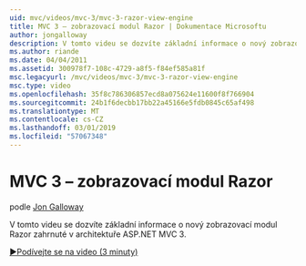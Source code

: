 ```yaml
---
uid: mvc/videos/mvc-3/mvc-3-razor-view-engine
title: MVC 3 – zobrazovací modul Razor | Dokumentace Microsoftu
author: jongalloway
description: V tomto videu se dozvíte základní informace o nový zobrazovací modul Razor zahrnuté v architektuře ASP.NET MVC 3.
ms.author: riande
ms.date: 04/04/2011
ms.assetid: 300978f7-108c-4729-a8f5-f84ef585a81f
msc.legacyurl: /mvc/videos/mvc-3/mvc-3-razor-view-engine
msc.type: video
ms.openlocfilehash: 35f8c786306857ecd8a075624e11600f8f766904
ms.sourcegitcommit: 24b1f6decbb17bb22a45166e5fdb0845c65af498
ms.translationtype: MT
ms.contentlocale: cs-CZ
ms.lasthandoff: 03/01/2019
ms.locfileid: "57067348"
---
```

<a name="mvc-3---razor-view-engine"></a>MVC 3 – zobrazovací modul Razor
====================
podle [Jon Galloway](https://github.com/jongalloway)

V tomto videu se dozvíte základní informace o nový zobrazovací modul Razor zahrnuté v architektuře ASP.NET MVC 3.

[&#9654;Podívejte se na video (3 minuty)](https://channel9.msdn.com/Blogs/ASP-NET-Site-Videos/mvc-3-razor-view-engine)

